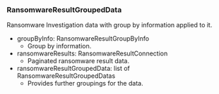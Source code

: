 ### RansomwareResultGroupedData
Ransomware Investigation data with group by information applied to it.

- groupByInfo: RansomwareResultGroupByInfo
  - Group by information.
- ransomwareResults: RansomwareResultConnection
  - Paginated ransomware result data.
- ransomwareResultGroupedData: list of RansomwareResultGroupedDatas
  - Provides further groupings for the data.
